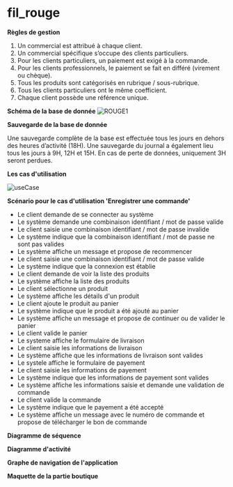 # fil_rouge

**Règles de gestion**

1. Un commercial est attribué à chaque client.
2. Un commercial spécifique s’occupe des clients particuliers.
3. Pour les clients particuliers, un paiement est exigé à la commande.
4. Pour les clients professionnels, le paiement se fait en différé (virement ou chèque).
5. Tous les produits sont catégorisés en rubrique / sous-rubrique.
6. Tous les clients particuliers ont le même coefficient.
7. Chaque client possède une référence unique.


**Schéma de la base de donnée**
![ROUGE1](https://user-images.githubusercontent.com/103575691/224259297-db5d9f7d-c858-4273-83f0-314d0d0a419c.jpg)


**Sauvegarde de la base de donnée**

Une sauvegarde complète de la base est effectuée tous les jours en dehors des heures d’activité (18H). Une sauvegarde du journal a également lieu tous les jours à 9H, 12H et 15H.
En cas de perte de données, uniquement 3H seront perdues.


**Les cas d'utilisation**

![useCase](https://user-images.githubusercontent.com/103575691/224975258-d27a6773-4d43-42b7-bb67-ea56b8f60018.jpg)


**Scénario pour le cas d'utilisation 'Enregistrer une commande'**

* Le client demande de se connecter au système
* Le système demande une combinaison identifiant / mot de passe valide
* Le client saisie une combinaison identifiant / mot de passe invalide
* Le système indique que la combinaison identifiant / mot de passe ne sont pas valides
* Le système affiche un message et propose de recommencer
* Le client saisie une combinaison identifiant / mot de passe valide
* Le système indique que la connexion est établie
* Le client demande de voir la liste des produits
* Le système affiche la liste des produits
* Le client sélectionne un produit
* Le système affiche les détails d'un produit
* Le client ajoute le produit au panier
* Le système indique que le produit a été ajouté au panier
* Le système affiche un message et propose de continuer ou de valider le panier
* Le client valide le panier
* Le systeme affiche le formulaire de livraison
* Le client saisie les informations de livraison
* Le système affiche que les informations de livraison sont valides
* Le systele affiche le formulaire de payement
* Le client saisie les informations de payement
* Le système indique que les informations de payement sont valides
* Le système affiche les informations saisie et demande une validation de commande
* Le client valide la commande
* Le système indique que le payement a été accepté
* Le système affiche un message avec le numéro de commande et propose de télécharger le bon de commande


**Diagramme de séquence**





**Diagramme d'activité**




**Graphe de navigation de l'application**




**Maquette de la partie boutique**
